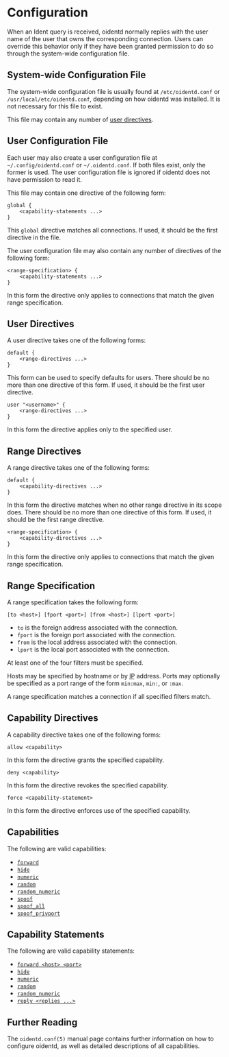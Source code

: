 <!--
Copyright (c)  2018-2020  Janik Rabe

Permission is granted to copy, distribute and/or modify this document
under the terms of the GNU Free Documentation License, Version 1.3
or any later version published by the Free Software Foundation;
with no Invariant Sections, no Front-Cover Texts, and no Back-Cover Texts.
A copy of the license is included in the file 'COPYING.DOC'
-->

# Configuration

When an Ident query is received, oidentd normally replies with the user name of
the user that owns the corresponding connection.
Users can override this behavior only if they have been granted permission to
do so through the system-wide configuration file.

## System-wide Configuration File

The system-wide configuration file is usually found at `/etc/oidentd.conf` or
`/usr/local/etc/oidentd.conf`, depending on how oidentd was installed.
It is not necessary for this file to exist.

This file may contain any number of [user directives][user-directives].

## User Configuration File

Each user may also create a user configuration file at `~/.config/oidentd.conf`
or `~/.oidentd.conf`.
If both files exist, only the former is used.
The user configuration file is ignored if oidentd does not have permission to
read it.

This file may contain one directive of the following form:

```
global {
	<capability-statements ...>
}
```

This `global` directive matches all connections.
If used, it should be the first directive in the file.

The user configuration file may also contain any number of directives of the
following form:

```
<range-specification> {
	<capability-statements ...>
}
```

In this form the directive only applies to connections that match the given
range specification.

## User Directives

A user directive takes one of the following forms:

```
default {
	<range-directives ...>
}
```

This form can be used to specify defaults for users.
There should be no more than one directive of this form.
If used, it should be the first user directive.

```
user "<username>" {
	<range-directives ...>
}
```

In this form the directive applies only to the specified user.

## Range Directives

A range directive takes one of the following forms:

```
default {
	<capability-directives ...>
}
```

In this form the directive matches when no other range directive in its scope
does.
There should be no more than one directive of this form.
If used, it should be the first range directive.

```
<range-specification> {
	<capability-directives ...>
}
```

In this form the directive only applies to connections that match the given
range specification.

## Range Specification

A range specification takes the following form:

```
[to <host>] [fport <port>] [from <host>] [lport <port>]
```

* `to` is the foreign address associated with the connection.
* `fport` is the foreign port associated with the connection.
* `from` is the local address associated with the connection.
* `lport` is the local port associated with the connection.

At least one of the four filters must be specified.

Hosts may be specified by hostname or by
<abbr title="Internet Protocol">IP</abbr> address.
Ports may optionally be specified as a port range of the form `min:max`,
`min:`, or `:max`.

A range specification matches a connection if all specified filters match.

## Capability Directives

A capability directive takes one of the following forms:

```
allow <capability>
```

In this form the directive grants the specified capability.

```
deny <capability>
```

In this form the directive revokes the specified capability.

```
force <capability-statement>
```

In this form the directive enforces use of the specified capability.

## Capabilities

The following are valid capabilities:

* [`forward`][cap-forward]
* [`hide`][cap-hide]
* [`numeric`][cap-numeric]
* [`random`][cap-random]
* [`random_numeric`][cap-random_numeric]
* [`spoof`][cap-spoof]
* [`spoof_all`][cap-spoof_all]
* [`spoof_privport`][cap-spoof_privport]

## Capability Statements

The following are valid capability statements:

* [`forward <host> <port>`][cap-forward]
* [`hide`][cap-hide]
* [`numeric`][cap-numeric]
* [`random`][cap-random]
* [`random_numeric`][cap-random_numeric]
* [`reply <replies ...>`][cap-reply]

## Further Reading

The `oidentd.conf(5)` manual page contains further information on how to
configure oidentd, as well as detailed descriptions of all capabilities.

[user-directives]:    #user-directives
[cap-forward]:        ../capabilities.md#forward
[cap-hide]:           ../capabilities.md#hide
[cap-numeric]:        ../capabilities.md#numeric
[cap-random]:         ../capabilities.md#random
[cap-random_numeric]: ../capabilities.md#random_numeric
[cap-reply]:          ../capabilities.md#reply
[cap-spoof]:          ../capabilities.md#spoof
[cap-spoof_all]:      ../capabilities.md#spoof_all
[cap-spoof_privport]: ../capabilities.md#spoof_privport
